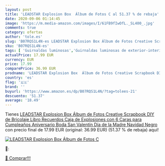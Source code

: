 ```yaml
---
layout: post
title: 'LEADSTAR Explosion Box  Álbum de Fotos C al 51.37 % de rebaja'
date: 2020-09-06 01:14:45
image: 'https://m.media-amazon.com/images/I/61FB9fIwOfL._SL400_.jpg'
comments: true
category: ofertas
author: 'tole.es'
slug: 'B07RQS1L4N-es LEADSTAR Explosion Box Álbum de Fotos Creative Scrapbook...'
sku: 'B07RQS1L4N-es'
tags: [ 'Guirnaldas luminosas','Guirnaldas luminosas de exterior-interior','Guirnaldas luminosas de interior','Iluminación','navidad', ]
actualPrice: 17.99 EUR
currency: EUR
price: 17.99
comparePrice: 36.99 EUR
prodname: 'LEADSTAR Explosion Box  Álbum de Fotos Creative Scrapbook DIY de Bricolaje Libro Recuerdos Caja de Explosiones con 6 Caras para Cumpleaños Aniversario Boda San Valentín Día de la Madre Navidad  Negro'
country: 'es'
flag: '🇪🇸'
brand: ''
buyurl: 'https://www.amazon.es/dp/B07RQS1L4N/?tag=tolees-21'
descuento: '51.37'
average: '18.49'
---
```


Tienes [LEADSTAR Explosion Box  Álbum de Fotos Creative Scrapbook DIY de Bricolaje Libro Recuerdos Caja de Explosiones con 6 Caras para Cumpleaños Aniversario Boda San Valentín Día de la Madre Navidad  Negro](https://www.amazon.es/dp/B07RQS1L4N/?tag=tolees-21) con precio final de  17.99 EUR (original: 36.99 EUR) (51.37 %  de rebaja) aqui!

[![LEADSTAR Explosion Box  Álbum de Fotos C](https://m.media-amazon.com/images/I/61FB9fIwOfL._SL400_.jpg)](https://www.amazon.es/dp/B07RQS1L4N/?tag=tolees-21)

🔎:


[🛒 Comprar!!!](https://www.amazon.es/dp/B07RQS1L4N/?tag=tolees-21)
